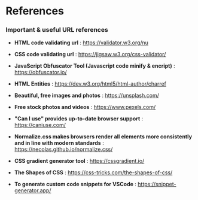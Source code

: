 # References
### Important &amp; useful URL references

- **HTML code validating url** : https://validator.w3.org/nu 

- **CSS code validating url** : https://jigsaw.w3.org/css-validator/

- **JavaScript Obfuscator Tool (Javascript code minify & encript)** : https://obfuscator.io/

- **HTML Entities** : https://dev.w3.org/html5/html-author/charref

- **Beautiful, free images and photos** : https://unsplash.com/

- **Free stock photos and videos**  : https://www.pexels.com/

- **"Can I use" provides up-to-date browser support** : https://caniuse.com/

- **Normalize.css makes browsers render all elements more consistently and in line with modern standards** : https://necolas.github.io/normalize.css/

- **CSS gradient generator tool** : https://cssgradient.io/

- **The Shapes of CSS** : https://css-tricks.com/the-shapes-of-css/

- **To generate custom code snippets for VSCode** : https://snippet-generator.app/
